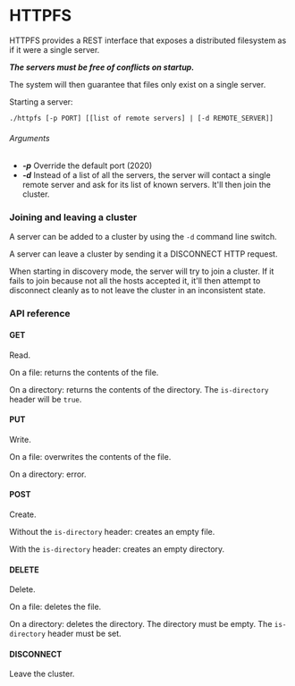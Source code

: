HTTPFS
======

HTTPFS provides a REST interface that exposes a distributed filesystem as if it were a single server.

***The servers must be free of conflicts on startup.***

The system will then guarantee that files only exist on a single server.

Starting a server:

```
./httpfs [-p PORT] [[list of remote servers] | [-d REMOTE_SERVER]]
```

###### Arguments

- ***-p*** Override the default port (2020)
- ***-d*** Instead of a list of all the servers, the server will contact a single remote server and ask for its list of known servers. It'll then join the cluster.

### Joining and leaving a cluster

A server can be added to a cluster by using the `-d` command line switch.

A server can leave a cluster by sending it a DISCONNECT HTTP request.

When starting in discovery mode, the server will try to join a cluster. If it fails to join because not all the hosts accepted it, it'll then attempt to disconnect cleanly as to not leave the cluster in an inconsistent state.

### API reference

#### GET

Read.

On a file: returns the contents of the file.

On a directory: returns the contents of the directory. The `is-directory` header will be `true`.

#### PUT

Write.

On a file: overwrites the contents of the file.

On a directory: error.

#### POST

Create.

Without the `is-directory` header: creates an empty file.

With the `is-directory` header: creates an empty directory.

#### DELETE

Delete.

On a file: deletes the file.

On a directory: deletes the directory. The directory must be empty. The `is-directory` header must be set.

#### DISCONNECT

Leave the cluster.
